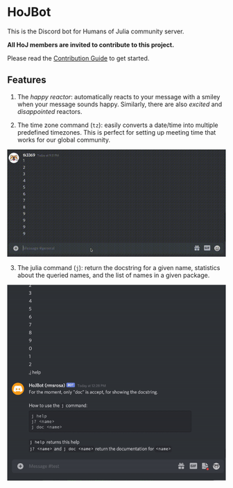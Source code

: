 # HoJBot

This is the Discord bot for Humans of Julia community server.

**All HoJ members are invited to contribute to this project.**

Please read the [Contribution Guide](CONTRIBUTING.md) to get started.

## Features

1. The _happy reactor_: automatically reacts to your message with a smiley when your message sounds happy. Similarly, there are also _excited_ and _disappointed_ reactors.

2. The time zone command (`tz`): easily converts a date/time into multiple predefined timezones. This is perfect for setting up meeting time that works for our global community.

![tz demo](images/demo.gif)

3. The julia command (`j`): return the docstring for a given name, statistics about the queried names, and the list of names in a given package.

![j demo](images/j_demo.gif)
